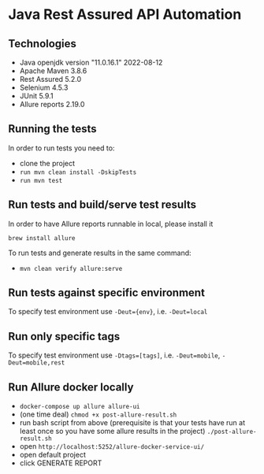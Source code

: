 # Java Rest Assured API Automation

## Technologies
- Java openjdk version "11.0.16.1" 2022-08-12
- Apache Maven 3.8.6
- Rest Assured 5.2.0
- Selenium 4.5.3
- JUnit 5.9.1
- Allure reports 2.19.0

## Running the tests
In order to run tests you need to:

- clone the project
- `run mvn clean install -DskipTests`
- `run mvn test`

## Run tests and build/serve test results
In order to have Allure reports runnable in local, please install it

`brew install allure`

To run tests and generate results in the same command: 
- `mvn clean verify allure:serve`

## Run tests against specific environment
To specify test environment use `-Deut={env}`, i.e. `-Deut=local`

## Run only specific tags
To specify test environment use `-Dtags=[tags]`, i.e. `-Deut=mobile`, `-Deut=mobile,rest`

## Run Allure docker locally
- `docker-compose up allure allure-ui`
- (one time deal) `chmod +x post-allure-result.sh`
- run bash script from above (prerequisite is that your tests have run at least once so you have some allure results in the project)
`./post-allure-result.sh`
- open `http://localhost:5252/allure-docker-service-ui/` 
- open default project
- click GENERATE REPORT